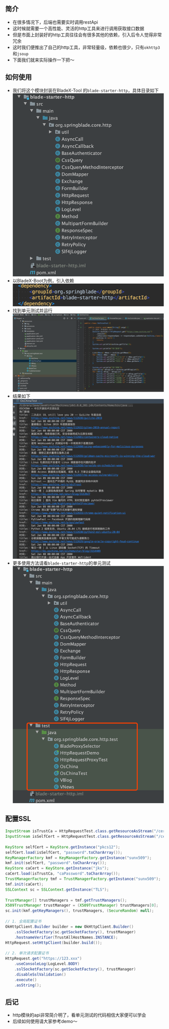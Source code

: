 ## 简介
* 在很多情况下，后端也需要实时调用restApi
* 这时候就需要一个高性能、灵活的http工具来进行调用获取接口数据
* 但是市面上封装好的http工具往往会有很多其他的依赖，引入后令人觉得非常冗余
* 这时我们便推出了自己的http工具，非常轻量级，依赖也很少，只有`okhttp3`和`jsoup`
* 下面我们就来实际操作一下把～

## 如何使用
* 我们将这个模块封装在BladeX-Tool 的`blade-starter-http`，具体目录如下
![](../images/screenshot_1578576578798.png)
* 以BladeX-Boot为例，引入依赖
![](../images/screenshot_1578576556373.png)
* 找到单元测试并运行
![](../images/screenshot_1578576644215.png)
* 结果如下
![](../images/screenshot_1578576663664.png)
* 更多使用方法请看`blade-starter-http`的单元测试
![](../images/screenshot_1578576724401.png)

## 配置SSL

~~~java
InputStream isTrustCa = HttpRequestTest.class.getResourceAsStream("/cert/ca.jks");
InputStream isSelfCert = HttpRequestTest.class.getResourceAsStream("/cert/outgoing.CertwithKey.pkcs12");

KeyStore selfCert = KeyStore.getInstance("pkcs12");
selfCert.load(isSelfCert, "password".toCharArray());
KeyManagerFactory kmf = KeyManagerFactory.getInstance("sunx509");
kmf.init(selfCert, "password".toCharArray());
KeyStore caCert = KeyStore.getInstance("jks");
caCert.load(isTrustCa, "caPassword".toCharArray());
TrustManagerFactory tmf = TrustManagerFactory.getInstance("sunx509");
tmf.init(caCert);
SSLContext sc = SSLContext.getInstance("TLS");

TrustManager[] trustManagers = tmf.getTrustManagers();
X509TrustManager trustManager = (X509TrustManager) trustManagers[0];
sc.init(kmf.getKeyManagers(), trustManagers, (SecureRandom) null);

// 1. 全局配置证书
OkHttpClient.Builder builder = new OkHttpClient.Builder()
	.sslSocketFactory(sc.getSocketFactory(), trustManager)
	.hostnameVerifier(TrustAllHostNames.INSTANCE);
HttpRequest.setHttpClient(builder.build());

// 2. 单次请求配置证书
HttpRequest.get("https://123.xxx")
	.useConsoleLog(LogLevel.BODY)
	.sslSocketFactory(sc.getSocketFactory(), trustManager)
	.disableSslValidation()
	.execute()
	.asString();
~~~

## 后记
* http模块的api非常简介明了，看单元测试的代码相信大家便可以学会
* 后续如何使用请大家参考demo～
